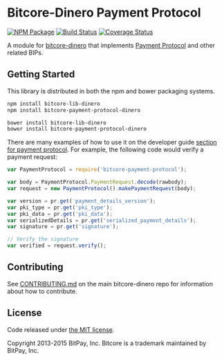 Bitcore-Dinero Payment Protocol
=======

[![NPM Package](https://img.shields.io/npm/v/bitcore-payment-protocol-dinero.svg?style=flat-square)](https://www.npmjs.org/package/bitcore-payment-protocol-dinero)
[![Build Status](https://img.shields.io/travis/dinerocoin/bitcore-payment-protocol-dinero.svg?branch=master&style=flat-square)](https://travis-ci.org/dinerocoin/bitcore-payment-protocol-dinero)
[![Coverage Status](https://img.shields.io/coveralls/dinerocoin/bitcore-payment-protocol-dinero.svg?style=flat-square)](https://coveralls.io/r/dinerocoin/bitcore-payment-protocol-dinero)

A module for [bitcore-dinero](https://github.com/dinerocoin/bitcore-dinero) that implements [Payment Protocol](https://github.com/bitcoin/bips/blob/master/bip-0070.mediawiki) and other related BIPs.

## Getting Started

This library is distributed in both the npm and bower packaging systems.

```sh
npm install bitcore-lib-dinero
npm install bitcore-payment-protocol-dinero
```

```sh
bower install bitcore-lib-dinero
bower install bitcore-payment-protocol-dinero
```

There are many examples of how to use it on the developer guide [section for payment protocol](https://bitcore.io/api/paypro). For example, the following code would verify a payment request:

```javascript
var PaymentProtocol = require('bitcore-payment-protocol');

var body = PaymentProtocol.PaymentRequest.decode(rawbody);
var request = new PaymentProtocol().makePaymentRequest(body);

var version = pr.get('payment_details_version');
var pki_type = pr.get('pki_type');
var pki_data = pr.get('pki_data');
var serializedDetails = pr.get('serialized_payment_details');
var signature = pr.get('signature');

// Verify the signature
var verified = request.verify();
```

## Contributing

See [CONTRIBUTING.md](https://github.com/dsahpay/bitcore-dinero/blob/master/CONTRIBUTING.md) on the main bitcore-dinero repo for information about how to contribute.

## License

Code released under [the MIT license](https://github.com/bitpay/bitcore/blob/master/LICENSE).

Copyright 2013-2015 BitPay, Inc. Bitcore is a trademark maintained by BitPay, Inc.
